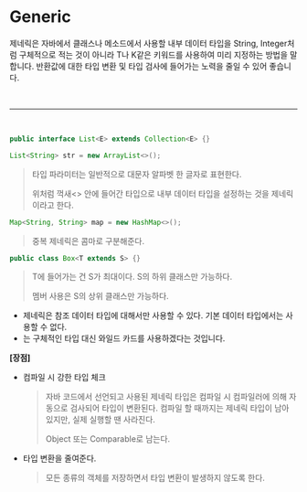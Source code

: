 # Generic

제네릭은 자바에서 클래스나 메소드에서 사용할 내부 데이터 타입을 String, Integer처럼 구체적으로 적는 것이 아니라 T나 K같은 키워드를 사용하여 미리 지정하는 방법을 말합니다. 반환값에 대한 타입 변환 및 타입 검사에 들어가는 노력을 줄일 수 있어 좋습니다.

<br>

____

<br>

```java
public interface List<E> extends Collection<E> {}

List<String> str = new ArrayList<>();
```

> 타입 파라미터는 일반적으로 대문자 알파벳 한 글자로 표현한다.
>
> 위처럼 꺽새<> 안에 들어간 타입으로 내부 데이터 타입을 설정하는 것을 제네릭이라고 한다.

```java
Map<String, String> map = new HashMap<>();
```

> 중복 제네릭은 콤마로 구분해준다.

```java
public class Box<T extends S> {}
```

> T에 들어가는 건 S가 최대이다. S의 하위 클래스만 가능하다.
>
> 멤버 사용은 S의 상위 클래스만 가능하다.

+ 제네릭은 참조 데이터 타입에 대해서만 사용할 수 있다. 기본 데이터 타입에서는 사용할 수 없다. 
+ <?>는 구체적인 타입 대신 와일드 카드를 사용하겠다는 것입니다.

**[장점]**

+ 컴파일 시 강한 타입 체크

  > 자바 코드에서 선언되고 사용된 제네릭 타입은 컴파일 시 컴파일러에 의해 자동으로 검사되어 타입이 변환된다. 컴파일 할 때까지는 제네릭 타입이 남아 있지만, 실제 실행할 땐 사라진다.
  >
  > Object 또는 Comparable로 남는다.

+ 타입 변환을 줄여준다.

  > 모든 종류의 객체를 저장하면서 타입 변환이 발생하지 않도록 한다.

